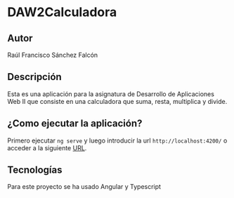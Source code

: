 # DAW2Calculadora

## Autor

Raúl Francisco Sánchez Falcón

## Descripción

Esta es una aplicación para la asignatura de Desarrollo de Aplicaciones Web II que consiste en una calculadora que suma, resta, multiplica y divide.

## ¿Como ejecutar la aplicación?

Primero ejecutar `ng serve` y luego introducir la url `http://localhost:4200/` o acceder a la siguiente [URL](https://raulfsf.github.io/DAW2-Calculadora/).

## Tecnologías

Para este proyecto se ha usado Angular y Typescript
